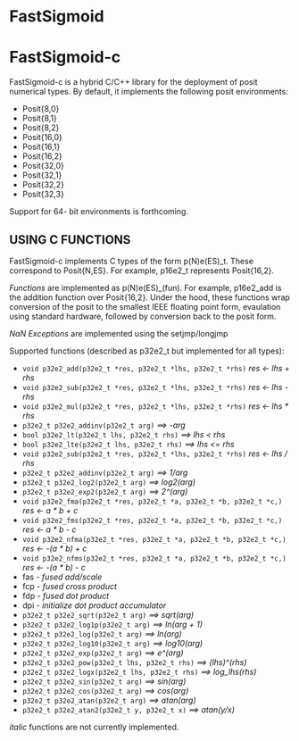 FastSigmoid
===========

FastSigmoid-c
=============

FastSigmoid-c is a hybrid C/C++ library for the deployment of posit numerical
types.  By default, it implements the following posit environments:

* Posit{8,0}
* Posit{8,1}
* Posit{8,2}
* Posit{16,0}
* Posit{16,1}
* Posit{16,2}
* Posit{32,0}
* Posit{32,1}
* Posit{32,2}
* Posit{32,3}

Support for 64- bit environments is forthcoming.

USING C FUNCTIONS
-----------------

FastSigmoid-c implements C types of the form p(N)e(ES)\_t.  These correspond to
Posit{N,ES}.  For example, p16e2_t represents Posit{16,2}.

_Functions_ are implemented as p(N)e(ES)\_(fun).  For example, p16e2_add is the
addition function over Posit{16,2}.  Under the hood, these functions wrap
conversion of the posit to the smallest IEEE floating point form, evaulation
using standard hardware, followed by conversion back to the posit form.

_NaN Exceptions_ are implemented using the setjmp/longjmp

Supported functions (described as p32e2_t but implemented for all types):

* `void p32e2_add(p32e2_t *res, p32e2_t *lhs, p32e2_t *rhs)`  *res <- lhs + rhs*
* `void p32e2_sub(p32e2_t *res, p32e2_t *lhs, p32e2_t *rhs)`  *res <- lhs - rhs*
* `void p32e2_mul(p32e2_t *res, p32e2_t *lhs, p32e2_t *rhs)`  *res <- lhs * rhs*
* `p32e2_t p32e2_addinv(p32e2_t arg)` *==> -arg*
* `bool p32e2_lt(p32e2_t lhs, p32e2_t rhs)` *==> lhs < rhs*
* `bool p32e2_lte(p32e2_t lhs, p32e2_t rhs)` *==> lhs <= rhs*
* `void p32e2_sub(p32e2_t *res, p32e2_t *lhs, p32e2_t *rhs)`  *res <- lhs / rhs*
* `p32e2_t p32e2_addinv(p32e2_t arg)`  *==> 1/arg*
* `p32e2_t p32e2_log2(p32e2_t arg)`  *==> log2(arg)*
* `p32e2_t p32e2_exp2(p32e2_t arg)`  *==> 2^(arg)*
* `void p32e2_fma(p32e2_t *res, p32e2_t *a, p32e2_t *b, p32e2_t *c,)`  *res <- a * b + c*
* `void p32e2_fms(p32e2_t *res, p32e2_t *a, p32e2_t *b, p32e2_t *c,)`  *res <- a * b - c*
* `void p32e2_nfma(p32e2_t *res, p32e2_t *a, p32e2_t *b, p32e2_t *c,)`  *res <- -(a * b) + c*
* `void p32e2_nfms(p32e2_t *res, p32e2_t *a, p32e2_t *b, p32e2_t *c,)`  *res <- -(a * b) - c*
* fas     - _fused add/scale_
* fcp     - _fused cross product_
* fdp     - _fused dot product_
* dpi     - _initialize dot product accumulator_
* `p32e2_t p32e2_sqrt(p32e2_t arg)`  *==> sqrt(arg)*
* `p32e2_t p32e2_log1p(p32e2_t arg)`  *==> ln(arg + 1)*
* `p32e2_t p32e2_log(p32e2_t arg)`  *==> ln(arg)*
* `p32e2_t p32e2_log10(p32e2_t arg)`  *==> log10(arg)*
* `p32e2_t p32e2_exp(p32e2_t arg)`  *==> e^(arg)*
* `p32e2_t p32e2_pow(p32e2_t lhs, p32e2_t rhs)`  *==> (lhs)^(rhs)*
* `p32e2_t p32e2_logx(p32e2_t lhs, p32e2_t rhs)`  *==> log_lhs(rhs)*
* `p32e2_t p32e2_sin(p32e2_t arg)`  *==> sin(arg)*
* `p32e2_t p32e2_cos(p32e2_t arg)`  *==> cos(arg)*
* `p32e2_t p32e2_atan(p32e2_t arg)`  *==> atan(arg)*
* `p32e2_t p32e2_atan2(p32e2_t y, p32e2_t x)`  *==> atan(y/x)*

_italic_ functions are not currently implemented.
